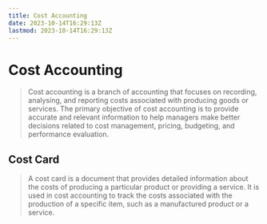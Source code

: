 ```yaml
---
title: Cost Accounting
date: 2023-10-14T16:29:13Z
lastmod: 2023-10-14T16:29:13Z
---
```


# Cost Accounting

> Cost accounting is a branch of accounting that focuses on recording, analysing, and reporting costs associated with producing goods or services. The primary objective of cost accounting is to provide accurate and relevant information to help managers make better decisions related to cost management, pricing, budgeting, and performance evaluation.

## Cost Card

> A cost card is a document that provides detailed information about the costs of producing a particular product or providing a service. It is used in cost accounting to track the costs associated with the production of a specific item, such as a manufactured product or a service.
